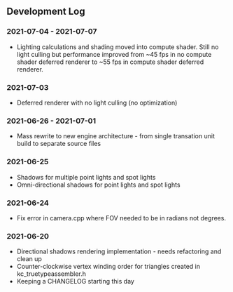 ## Development Log

### 2021-07-04 - 2021-07-07
- Lighting calculations and shading moved into compute shader. Still no light culling
  but performance improved from ~45 fps in no compute shader deferred renderer to ~55 fps
  in compute shader deferred renderer.

### 2021-07-03
- Deferred renderer with no light culling (no optimization)

### 2021-06-26 - 2021-07-01
- Mass rewrite to new engine architecture - from single transation unit build to separate source files

### 2021-06-25
- Shadows for multiple point lights and spot lights
- Omni-directional shadows for point lights and spot lights

### 2021-06-24
- Fix error in camera.cpp where FOV needed to be in radians not degrees.

### 2021-06-20
- Directional shadows rendering implementation - needs refactoring and clean up
- Counter-clockwise vertex winding order for triangles created in kc_truetypeassembler.h
- Keeping a CHANGELOG starting this day